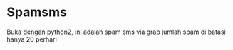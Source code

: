 # Spamsms
Buka dengan python2,  ini adalah spam sms via grab jumlah spam di batasi hanya 20 perhari 


